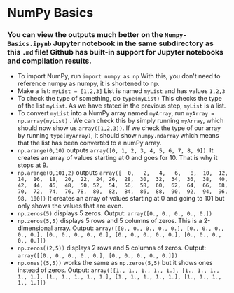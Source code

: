 # NumPy Basics
### You can view the outputs much better on the `Numpy-Basics.ipynb` Jupyter notebook in the same subdirectory as this `.md` file! Github has built-in support for Jupyter notebooks and compilation results.
 - To import NumPy, run `import numpy as np` With this, you don't need to reference numpy as numpy, it is shortened to np.
 - Make a list: `myList = [1,2,3]`  List is named `myList` and has values `1,2,3`
 - To check the type of something, do `type(myList)` This checks the type of the list `myList`. As we have stated in the previous step, `myList` is a list.
 - To convert `myList` into a NumPy array named `myArray`, run `myArray = np.array(myList)` . We can check this by simply running `myArray`, which should now show us `array([1,2,3])`. If we check the type of our array by running `type(myArray)`, it should show `numpy.ndarray` which means that the list has been converted to a numPy array.
 - `np.arange(0,10)` outputs `array([0, 1, 2, 3, 4, 5, 6, 7, 8, 9])`. It creates an array of values starting at 0 and goes for 10. That is why it stops at 9.
 - `np.arange(0,101,2)` outputs `array([  0,   2,   4,   6,   8,  10,  12,  14,  16,  18,  20,  22,  24,
        26,  28,  30,  32,  34,  36,  38,  40,  42,  44,  46,  48,  50,
        52,  54,  56,  58,  60,  62,  64,  66,  68,  70,  72,  74,  76,
        78,  80,  82,  84,  86,  88,  90,  92,  94,  96,  98, 100])` It creates an array of values starting at 0 and going to 101 but only shows the values that are even.
 - `np.zeros(5)` displays 5 zeros. Output: `array([0., 0., 0., 0., 0.])`
 - `np.zeros(5,5)` displays 5 rows and 5 columns of zeros. This is a 2-dimensional array. Output: `array([[0., 0., 0., 0., 0.],
       [0., 0., 0., 0., 0.],
       [0., 0., 0., 0., 0.],
       [0., 0., 0., 0., 0.],
       [0., 0., 0., 0., 0.]])`
 - `np.zeros((2,5))` displays 2 rows and 5 columns of zeros. Output: `array([[0., 0., 0., 0., 0.],
       [0., 0., 0., 0., 0.]])`
 - `np.ones((5,5))` works the same as `np.zeros(5,5)` but it shows ones instead of zeros. Output: `array([[1., 1., 1., 1., 1.],
       [1., 1., 1., 1., 1.],
       [1., 1., 1., 1., 1.],
       [1., 1., 1., 1., 1.],
       [1., 1., 1., 1., 1.]])`
